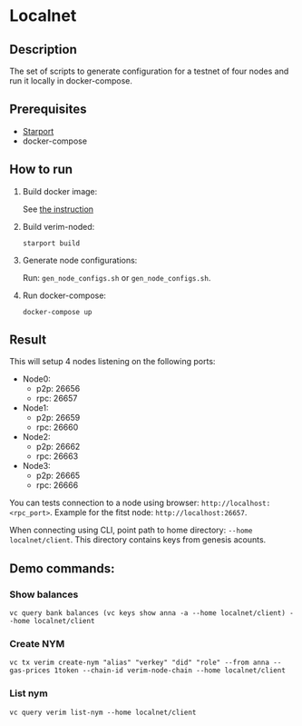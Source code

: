 # Localnet

## Description

The set of scripts to generate configuration for a testnet of four nodes and run it locally in docker-compose.

## Prerequisites

- [Starport](https://docs.starport.network/intro/install.html) 
- docker-compose

## How to run

1.  Build docker image:

    See [the instruction](../docker/README.md)

2. Build verim-noded:

    ```
    starport build
    ```

3. Generate node configurations:

    Run: `gen_node_configs.sh` or `gen_node_configs.sh`.

4. Run docker-compose:

    ```
    docker-compose up
    ```

## Result

This will setup 4 nodes listening on the following ports:

- Node0:
    - p2p: 26656
    - rpc: 26657
- Node1:
    - p2p: 26659
    - rpc: 26660
- Node2:
    - p2p: 26662
    - rpc: 26663
- Node3:
    - p2p: 26665
    - rpc: 26666

You can tests connection to a node using browser: `http://localhost:<rpc_port>`. Example for the fitst node: `http://localhost:26657`.

When connecting using CLI, point path to home directory: `--home localnet/client`. This directory contains keys from genesis acounts.

## Demo commands:

### Show balances

```
vc query bank balances (vc keys show anna -a --home localnet/client) --home localnet/client
```

### Create NYM

```
vc tx verim create-nym "alias" "verkey" "did" "role" --from anna --gas-prices 1token --chain-id verim-node-chain --home localnet/client
```

### List nym

```
vc query verim list-nym --home localnet/client
```
